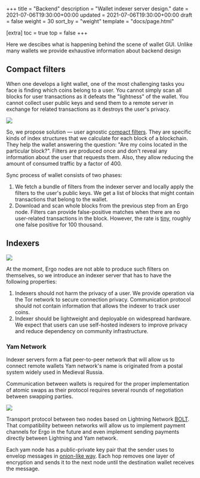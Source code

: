 +++
title = "Backend"
description = "Wallet indexer server design."
date = 2021-07-06T19:30:00+00:00
updated = 2021-07-06T19:30:00+00:00
draft = false
weight = 30
sort_by = "weight"
template = "docs/page.html"

[extra]
toc = true
top = false
+++

Here we descibes what is happening behind the scene of wallet GUI. Unlike many wallets we provide exhaustive information about backend design 

## Compact filters 

When one develops a light wallet, one of the most challenging tasks you face is finding which coins belong to a user. You cannot simply scan all blocks for user transactions as it defeats the "lightness" of the wallet. You cannot collect user public keys and send them to a remote server in exchange for related transactions as it destroys the user's privacy. 

<div class="row justify-content-center">
    <img src="/backend/filter_sync.svg">
</div>

So, we propose solution — user agnostic [compact filters](https://github.com/bitcoin/bips/blob/master/bip-0158.mediawiki). They are specific kinds of index structures that we calculate for each block of a blockchain. They help the wallet answering the question: "Are my coins located in the particular block?". Filters are produced once and don't reveal any information about the user that requests them. Also, they allow reducing the amount of consumed traffic by a factor of 400.

Sync process of wallet consists of two phases:
1. We fetch a bundle of filters from the indexer server and locally apply the filters to the user's public keys. We get a list of blocks that might contain transactions that belong to the wallet.
1. Download and scan whole blocks from the previous step from an Ergo node. Filters can provide false-positive matches when there are no user-related transactions in the block. However, the rate is [tiny](https://gist.github.com/sipa/576d5f09c3b86c3b1b75598d799fc845), roughly one false positive for 100 thousand.

## Indexers

<div class="row justify-content-center">
    <img src="/backend/indexer_design.svg">
</div>

At the moment, Ergo nodes are not able to produce such filters on themselves, so we introduce an indexer server that has to have the following properties:
1. Indexers should not harm the privacy of a user. We provide operation via the Tor network to secure connection privacy. Communication protocol should not contain information that allows the indexer to track user coins.
1. Indexer should be lightweight and deployable on widespread hardware. We expect that users can use self-hosted indexers to improve privacy and reduce dependency on community infrastructure.


### Yam Network 

Indexer servers form a flat peer-to-peer network that will allow us to connect remote wallets Yam network's name is originated from a postal system widely used in Medieval Russia. 

Communication between wallets is required for the proper implementation of atomic swaps as their protocol requires several rounds of negotiation between swapping parties.

<div class="row justify-content-center">
    <img src="/backend/indexers_network.svg">
</div>

Transport protocol between two nodes based on Lightning Network [BOLT](https://github.com/lightningnetwork/lightning-rfc/blob/master/08-transport.md). That compatibility between networks will allow us to implement payment channels for Ergo in the future and even implement sending payments directly between Lightning and Yam network.

Each yam node has a public-private key pair that the sender uses to envelop messages in [onion-like way](https://github.com/lightningnetwork/lightning-rfc/blob/master/04-onion-routing.md). Each hop removes one layer of encryption and sends it to the next node until the destination wallet receives the message.